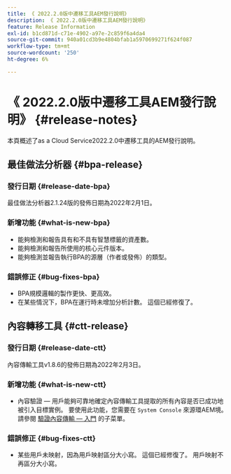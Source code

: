 ```yaml
---
title: 《 2022.2.0版中遷移工具AEM發行說明》
description: 《 2022.2.0版中遷移工具AEM發行說明》
feature: Release Information
exl-id: b1cd871d-c71e-4902-a97e-2c859f6a4da4
source-git-commit: 940a01cd3b9e4804bfab1a5970699271f624f087
workflow-type: tm+mt
source-wordcount: '250'
ht-degree: 6%

---
```


# 《 2022.2.0版中遷移工具AEM發行說明》 {#release-notes}

本頁概述了as a Cloud Service2022.2.0中遷移工具的AEM發行說明。

## 最佳做法分析器 {#bpa-release}

### 發行日期 {#release-date-bpa}

最佳做法分析器2.1.24版的發佈日期為2022年2月1日。

### 新增功能 {#what-is-new-bpa}

* 能夠檢測和報告具有和不具有智慧標籤的資產數。
* 能夠檢測和報告所使用的核心元件版本。
* 能夠檢測並報告執行BPA的源層（作者或發佈）的類型。

### 錯誤修正 {#bug-fixes-bpa}

* BPA規模邏輯的製作更快、更高效。
* 在某些情況下，BPA在運行時未增加分析計數。 這個已經修復了。

## 內容轉移工具 {#ctt-release}

### 發行日期 {#release-date-ctt}

內容傳輸工具v1.8.6的發佈日期為2022年2月3日。

### 新增功能 {#what-is-new-ctt}

* 內容驗證 — 用戶能夠可靠地確定內容傳輸工具提取的所有內容是否已成功地被引入目標實例。 要使用此功能，您需要在 `System Console` 來源環AEM境。 請參閱 [驗證內容傳輸 — 入門](https://experienceleague.adobe.com/docs/experience-manager-cloud-service/content/migration-journey/cloud-migration/content-transfer-tool/validating-content-transfers.html?lang=en#getting-started) 的子菜單。

### 錯誤修正 {#bug-fixes-ctt}

* 某些用戶未映射，因為用戶映射區分大小寫。 這個已經修復了。 用戶映射不再區分大小寫。
